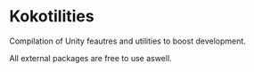 # Kokotilities

Compilation of Unity feautres and utilities to boost development.

All external packages are free to use aswell.